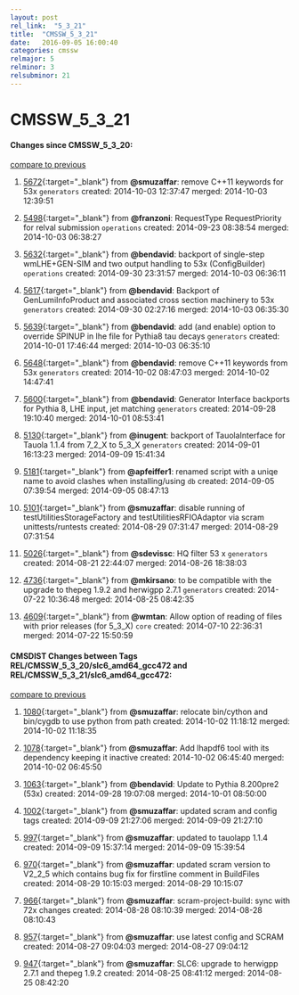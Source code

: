 ```yaml
---
layout: post
rel_link:  "5_3_21"
title:  "CMSSW_5_3_21"
date:   2016-09-05 16:00:40
categories: cmssw
relmajor: 5
relminor: 3
relsubminor: 21
---
```


# CMSSW_5_3_21
#### Changes since CMSSW_5_3_20:

[compare to previous](https://github.com/cms-sw/cmssw/compare/CMSSW_5_3_20...CMSSW_5_3_21)



1. [5672](http://github.com/cms-sw/cmssw/pull/5672){:target="_blank"}  from **@smuzaffar**: remove C++11 keywords for 53x `generators`  created: 2014-10-03 12:37:47 merged: 2014-10-03 12:39:51

2. [5498](http://github.com/cms-sw/cmssw/pull/5498){:target="_blank"}  from **@franzoni**: RequestType RequestPriority for relval submission `operations`  created: 2014-09-23 08:38:54 merged: 2014-10-03 06:38:27

3. [5632](http://github.com/cms-sw/cmssw/pull/5632){:target="_blank"}  from **@bendavid**: backport of single-step wmLHE+GEN-SIM and two output handling to 53x (ConfigBuilder) `operations`  created: 2014-09-30 23:31:57 merged: 2014-10-03 06:36:11

4. [5617](http://github.com/cms-sw/cmssw/pull/5617){:target="_blank"}  from **@bendavid**: Backport of GenLumiInfoProduct and associated cross section machinery to 53x `generators`  created: 2014-09-30 02:27:16 merged: 2014-10-03 06:35:30

5. [5639](http://github.com/cms-sw/cmssw/pull/5639){:target="_blank"}  from **@bendavid**: add (and enable) option to override SPINUP in lhe file for Pythia8 tau decays `generators`  created: 2014-10-01 17:46:44 merged: 2014-10-03 06:35:10

6. [5648](http://github.com/cms-sw/cmssw/pull/5648){:target="_blank"}  from **@bendavid**: remove C++11 keywords from 53x `generators`  created: 2014-10-02 08:47:03 merged: 2014-10-02 14:47:41

7. [5600](http://github.com/cms-sw/cmssw/pull/5600){:target="_blank"}  from **@bendavid**: Generator Interface backports for Pythia 8, LHE input, jet matching `generators`  created: 2014-09-28 19:10:40 merged: 2014-10-01 08:53:41

8. [5130](http://github.com/cms-sw/cmssw/pull/5130){:target="_blank"}  from **@inugent**: backport of TauolaInterface for Tauola 1.1.4 from 7_2_X to 5_3_X `generators`  created: 2014-09-01 16:13:23 merged: 2014-09-09 15:41:34

9. [5181](http://github.com/cms-sw/cmssw/pull/5181){:target="_blank"}  from **@apfeiffer1**: renamed script with a uniqe name to avoid clashes when installing/using `db`  created: 2014-09-05 07:39:54 merged: 2014-09-05 08:47:13

10. [5101](http://github.com/cms-sw/cmssw/pull/5101){:target="_blank"}  from **@smuzaffar**: disable running of testUtilitiesStorageFactory and testUtilitiesRFIOAdaptor via scram unittests/runtests created: 2014-08-29 07:31:47 merged: 2014-08-29 07:31:54

11. [5026](http://github.com/cms-sw/cmssw/pull/5026){:target="_blank"}  from **@sdevissc**: HQ filter 53 x `generators`  created: 2014-08-21 22:44:07 merged: 2014-08-26 18:38:03

12. [4736](http://github.com/cms-sw/cmssw/pull/4736){:target="_blank"}  from **@mkirsano**: to be compatible with the upgrade to thepeg 1.9.2 and herwigpp 2.7.1 `generators`  created: 2014-07-22 10:36:48 merged: 2014-08-25 08:42:35

13. [4609](http://github.com/cms-sw/cmssw/pull/4609){:target="_blank"}  from **@wmtan**: Allow option of reading of files with prior releases (for 5_3_X) `core`  created: 2014-07-10 22:36:31 merged: 2014-07-22 15:50:59

#### CMSDIST Changes between Tags REL/CMSSW_5_3_20/slc6_amd64_gcc472 and REL/CMSSW_5_3_21/slc6_amd64_gcc472:

[compare to previous](https://github.com/cms-sw/cmsdist/compare/REL/CMSSW_5_3_20/slc6_amd64_gcc472...REL/CMSSW_5_3_21/slc6_amd64_gcc472)



1. [1080](http://github.com/cms-sw/cmsdist/pull/1080){:target="_blank"}  from **@smuzaffar**: relocate bin/cython and bin/cygdb to use python from path created: 2014-10-02 11:18:12 merged: 2014-10-02 11:18:35

2. [1078](http://github.com/cms-sw/cmsdist/pull/1078){:target="_blank"}  from **@smuzaffar**: Add lhapdf6 tool with its dependency keeping it inactive created: 2014-10-02 06:45:40 merged: 2014-10-02 06:45:50

3. [1063](http://github.com/cms-sw/cmsdist/pull/1063){:target="_blank"}  from **@bendavid**: Update to Pythia 8.200pre2 (53x) created: 2014-09-28 19:07:08 merged: 2014-10-01 08:50:00

4. [1002](http://github.com/cms-sw/cmsdist/pull/1002){:target="_blank"}  from **@smuzaffar**: updated scram and config tags created: 2014-09-09 21:27:06 merged: 2014-09-09 21:27:10

5. [997](http://github.com/cms-sw/cmsdist/pull/997){:target="_blank"}  from **@smuzaffar**: updated to tauolapp 1.1.4 created: 2014-09-09 15:37:14 merged: 2014-09-09 15:39:54

6. [970](http://github.com/cms-sw/cmsdist/pull/970){:target="_blank"}  from **@smuzaffar**: updated scram version to V2_2_5 which contains bug fix for firstline comment in BuildFiles created: 2014-08-29 10:15:03 merged: 2014-08-29 10:15:07

7. [966](http://github.com/cms-sw/cmsdist/pull/966){:target="_blank"}  from **@smuzaffar**: scram-project-build: sync with 72x changes created: 2014-08-28 08:10:39 merged: 2014-08-28 08:10:43

8. [957](http://github.com/cms-sw/cmsdist/pull/957){:target="_blank"}  from **@smuzaffar**: use latest config and SCRAM created: 2014-08-27 09:04:03 merged: 2014-08-27 09:04:12

9. [947](http://github.com/cms-sw/cmsdist/pull/947){:target="_blank"}  from **@smuzaffar**: SLC6: upgrade to herwigpp 2.7.1 and thepeg 1.9.2 created: 2014-08-25 08:41:12 merged: 2014-08-25 08:42:20
